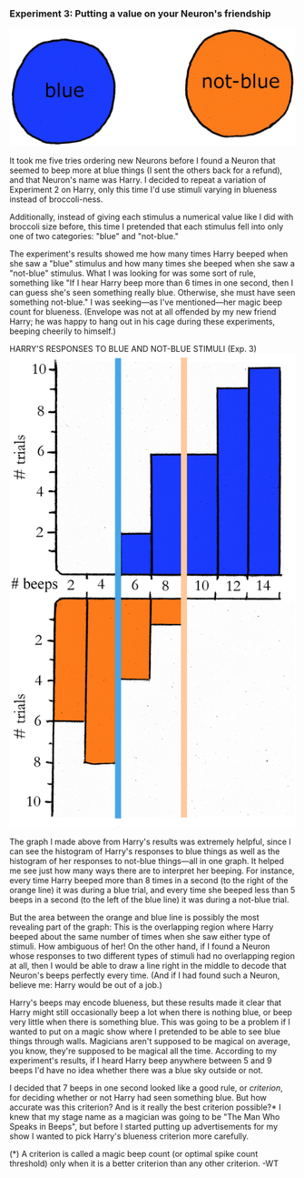 ### Experiment 3: Putting a value on your Neuron's friendship

<img id="im-14" src="images/14.jpeg">

It took me five tries ordering new Neurons before I found a Neuron that seemed to beep more at blue things (I sent the others back for a refund), and that Neuron's name was Harry. I decided to repeat a variation of Experiment 2 on Harry, only this time I'd use stimuli varying in blueness instead of broccoli-ness.

Additionally, instead of giving each stimulus a numerical value like I did with broccoli size before, this time I pretended that each stimulus fell into only one of two categories: "blue" and "not-blue."

The experiment's results showed me how many times Harry beeped when she saw a "blue" stimulus and how many times she beeped when she saw a "not-blue" stimulus. What I was looking for was some sort of rule, something like "If I hear Harry beep more than 6 times in one second, then I can guess she's seen something really blue. Otherwise, she must have seen something not-blue." I was seeking&mdash;as I've mentioned&mdash;her magic beep count for blueness. (Envelope was not at all offended by my new friend Harry; he was happy to hang out in his cage during these experiments, beeping cheerily to himself.)

<span class="graph-title">HARRY'S RESPONSES TO BLUE AND NOT-BLUE STIMULI (Exp. 3)</span>
<img id="im-15" src="images/15.jpeg">

The graph I made above from Harry's results was extremely helpful, since I can see the histogram of Harry's responses to blue things as well as the histogram of her responses to not-blue things&mdash;all in one graph. It helped me see just how many ways there are to interpret her beeping. For instance, every time Harry beeped more than 8 times in a second (to the right of the orange line) it was during a blue trial, and every time she beeped less than 5 beeps in a second (to the left of the blue line) it was during a not-blue trial.

But the area between the orange and blue line is possibly the most revealing part of the graph: This is the overlapping region where Harry beeped about the same number of times when she saw either type of stimuli. How ambiguous of her! On the other hand, if I found a Neuron whose responses to two different types of stimuli had no overlapping region at all, then I would be able to draw a line right in the middle to decode that Neuron's beeps perfectly every time. (And if I had found such a Neuron, believe me: Harry would be out of a job.)

Harry's beeps may encode blueness, but these results made it clear that Harry might still occasionally beep a lot when there is nothing blue, or beep very little when there is something blue. This was going to be a problem if I wanted to put on a magic show where I pretended to be able to see blue things through walls. Magicians aren't supposed to be magical on average, you know, they're supposed to be magical all the time. According to my experiment's results, if I heard Harry beep anywhere between 5 and 9 beeps I'd have no idea whether there was a blue sky outside or not.

I decided that 7 beeps in one second looked like a good rule, or _criterion_, for deciding whether or not Harry had seen something blue. But how accurate was this criterion? And is it really the best criterion possible?* I knew that my stage name as a magician was going to be "The Man Who Speaks in Beeps", but before I started putting up advertisements for my show I wanted to pick Harry's blueness criterion more carefully.

<p class="ed-note">
(*) A criterion is called a magic beep count (or optimal spike count threshold) only when it is a better criterion than any other criterion. -WT
</p>
